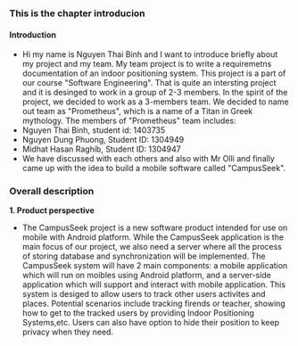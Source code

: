 ### This is the chapter introducion

#### Introduction
 * Hi my name is Nguyen Thai Binh and I want to introduce briefly about my project and my team. My team project is to write a requiremetns documentation of an indoor positioning system. This project is a part of our course "Software Engineering". That is quite an intersting project and it is desinged to work in a group of 2-3 members. In the spirit of the project, we decided to work as a 3-members team. We decided to name out team as "Prometheus", which is a name of a Titan in Greek mythology. The members of "Prometheus" team includes: 
  * Nguyen Thai Binh, student id: 1403735
  * Nguyen Dung Phuong, Student ID: 1304949
  * Midhat Hasan Raghib, Student ID: 1304947
 * We have discussed with each others and also with Mr Olli and finally came up with the idea to build a mobile software called "CampusSeek". 
### Overall description
 **1. Product perspective**
  * The CampusSeek project is a new software product intended for use on mobile with Android platform. While the CampusSeek application is the main focus of our project, we also need a server where all the process of storing database and synchronization will be implemented. The CampusSeek system will have 2 main components: a mobile application which will run on moibles using Android platform, and a server-side application which will support and interact with mobile application. This system is desiged to allow users to track other users activites and places. Potential scenarios include tracking firends or teacher, showing how to get to the tracked users by providing Indoor Positioning Systems,etc. Users can also have option to hide their position to keep privacy when they need.

